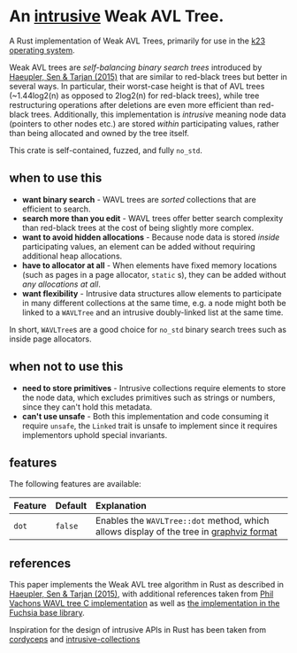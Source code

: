 # An [intrusive] Weak AVL Tree.

A Rust implementation of Weak AVL Trees, primarily for use in the [k23 operating system][k23].

Weak AVL trees are *self-balancing binary search trees* introduced by [Haeupler, Sen & Tarjan (2015)][paper] that are
similar to red-black trees but better in several ways.
In particular, their worst-case height is that of AVL trees (~1.44log2(n) as opposed to 2log2(n) for red-black trees),
while tree restructuring operations after deletions are even more efficient than red-black trees.
Additionally, this implementation is *intrusive* meaning node data (pointers to other nodes etc.) are stored _within_
participating values, rather than being allocated and owned by the tree itself.

This crate is self-contained, fuzzed, and fully `no_std`.

## when to use this

- **want binary search** - WAVL trees are *sorted* collections that are efficient to search.
- **search more than you edit** - WAVL trees offer better search complexity than red-black trees at the cost of being
  slightly more complex.
- **want to avoid hidden allocations** - Because node data is stored _inside_ participating values, an element can be
  added without
  requiring additional heap allocations.
- **have to allocator at all** - When elements have fixed memory locations (such as pages in a page allocator, `static`
  s),
  they can be added without *any allocations at all*.
- **want flexibility** - Intrusive data structures allow elements to participate in many different collections at the
  same time,
  e.g. a node might both be linked to a `WAVLTree` and an intrusive doubly-linked list at the same time.

In short, `WAVLTree`s are a good choice for `no_std` binary search trees such as inside page allocators.

## when not to use this

- **need to store primitives** - Intrusive collections require elements to store the node data, which excludes
  primitives
  such
  as strings or numbers, since they can't hold this metadata.
- **can't use unsafe** - Both this implementation and code consuming it require `unsafe`, the `Linked` trait is unsafe
  to
  implement since it requires implementors uphold special invariants.

## features

The following features are available:

| Feature | Default | Explanation                                                                               |
|:--------|:--------|:------------------------------------------------------------------------------------------|
| `dot`   | `false` | Enables the `WAVLTree::dot` method, which allows display of the tree in [graphviz format] |

## references

This paper implements the Weak AVL tree algorithm in Rust as described in [Haeupler, Sen & Tarjan (2015)][paper], with
additional
references taken from [Phil Vachons WAVL tree C implementation][pvachon] as well
as [the implementation in the Fuchsia base library][fuchsia].

Inspiration for the design of intrusive APIs in Rust has been taken from [cordyceps] and [intrusive-collections]

[cordyceps]: https://docs.rs/intrusive-collections/latest/intrusive_collections/index.html
[intrusive-collections]: https://docs.rs/cordyceps/latest/cordyceps/index.html
[intrusive]: https://www.boost.org/doc/libs/1_45_0/doc/html/intrusive/intrusive_vs_nontrusive.html
[paper]: https://sidsen.azurewebsites.net/papers/rb-trees-talg.pdf
[k23]: https://github.com/JonasKruckenberg/k23
[pvachon]: https://github.com/pvachon/wavl_tree/blob/main/wavltree.c
[fuchsia]: https://fuchsia.googlesource.com/fuchsia/+/master/zircon/system/ulib/fbl/include/fbl/intrusive_wavl_tree.h
[graphviz format]: https://graphviz.org
